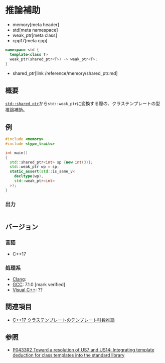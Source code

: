 # 推論補助
* memory[meta header]
* std[meta namespace]
* weak_ptr[meta class]
* cpp17[meta cpp]

```cpp
namespace std {
  template<class T>
  weak_ptr(shared_ptr<T>) -> weak_ptr<T>;
}
```
* shared_ptr[link /reference/memory/shared_ptr.md]

## 概要
[`std::shared_ptr`](/reference/memory/shared_ptr.md)から`std::weak_ptr`に変換する際の、クラステンプレートの型推論補助。


## 例
```cpp example
#include <memory>
#include <type_traits>

int main()
{
  std::shared_ptr<int> sp {new int(3)};
  std::weak_ptr wp = sp;
  static_assert(std::is_same_v<
    decltype(wp),
    std::weak_ptr<int>
  >);
}
```

### 出力
```
```


## バージョン
### 言語
- C++17

### 処理系
- [Clang](/implementation.md#clang):
- [GCC](/implementation.md#gcc): 7.1.0 [mark verified]
- [Visual C++](/implementation.md#visual_cpp): ??


## 関連項目
- [C++17 クラステンプレートのテンプレート引数推論](/lang/cpp17/type_deduction_for_class_templates.md)


## 参照
- [P0433R2 Toward a resolution of US7 and US14: Integrating template deduction for class templates into the standard library](http://www.open-std.org/jtc1/sc22/wg21/docs/papers/2017/p0433r2.html)

